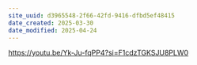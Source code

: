 ```yaml
---
site_uuid: d3965548-2f66-42fd-9416-dfbd5ef48415
date_created: 2025-03-30
date_modified: 2025-04-24
---
```




https://youtu.be/Yk-Ju-fqPP4?si=F1cdzTGKSJU8PLW0